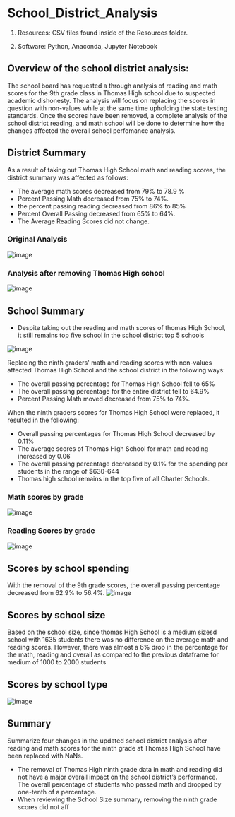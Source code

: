 # School_District_Analysis

  1. Resources: CSV files found inside of the Resources folder.

  2. Software: Python, Anaconda, Jupyter Notebook


## Overview of the school district analysis: 

The school board has requested a through analysis of reading and math scores for the 9th grade class in Thomas High school due to suspected academic dishonesty. The analysis will focus on replacing the scores in question with non-values while at the same time upholding the state testing standards. Once the scores have been removed, a complete analysis of the school district reading, and math school will be done to determine how the changes affected the overall school perfomance analysis. 


## District Summary 

As a result of taking out Thomas High School math and reading scores, the district summary was affected as follows:
- The average math scores decreased from 79% to 78.9 %
- Percent Passing Math decreased from 75% to 74%.
- the percent passing reading decreased from 86% to 85%
- Percent Overall Passing decreased from 65% to 64%.
- The Average Reading Scores did not change.

### Original Analysis
![image](https://user-images.githubusercontent.com/90416094/140558601-bae79957-0eb1-4238-81ac-76bfeada3835.png)



### Analysis after removing Thomas High school
![image](https://user-images.githubusercontent.com/90416094/140558700-481fe943-8d4a-43c9-9f35-2870041be4e1.png)



## School Summary 
- Despite taking out the reading and math scores of thomas High School, it still remains top five school in the school district top 5 schools

![image](https://user-images.githubusercontent.com/90416094/140559424-4df09517-31bf-4627-8dee-8b1e95c68185.png)

Replacing the ninth graders' math and reading scores with non-values affected Thomas High School and the school district in the following ways:

- The overall passing percentage for Thomas High School fell to 65%
- The overall passing percentage for the entire district fell to 64.9%
- Percent Passing Math moved decreased from 75% to 74%.


When the ninth graders scores for Thomas High School were replaced, it resulted in the following:

- Overall passing percentages for Thomas High School decreased by 0.11%
- The average scores of Thomas High School for math and reading increased by 0.06
- The overall passing percentage decreased by 0.1% for the spending per students in the range of $630-644 
- Thomas high school remains in the top five of all Charter Schools. 



### Math scores by grade
![image](https://user-images.githubusercontent.com/90416094/140576459-85cd612b-7d7f-4f03-ba1b-4aeeddedd24b.png)

### Reading Scores by grade
![image](https://user-images.githubusercontent.com/90416094/140576563-775fd27b-9553-4e48-bb81-4323c2cf4e94.png)

## Scores by school spending

With the removal of the 9th grade scores, the overall passing percentage decreased from 62.9% to 56.4%.
![image](https://user-images.githubusercontent.com/90416094/140559997-18c1f861-e63d-47f3-93d3-e709957f23b1.png)


## Scores by school size




Based on the school size, since thomas High School is a medium sizesd school with 1635 students there was no difference on the average math and reading scores. However, there was almost a  6% drop in the percentage for the math, reading and overall as compared to the previous dataframe for medium of 1000 to 2000 students






## Scores by school type
![image](https://user-images.githubusercontent.com/90416094/140560124-fac20b53-3f89-4d0a-9890-95f2a4abe06c.png)


## Summary
Summarize four changes in the updated school district analysis after reading and math scores for the ninth grade at Thomas High School have been replaced with NaNs.
- The removal of Thomas High ninth grade data in math and reading did not have a major overall impact on the school district’s performance. The overall percentage of students     who passed math and  dropped by one-tenth of a percentage.
- When reviewing the School Size summary, removing the ninth grade scores did not aff




